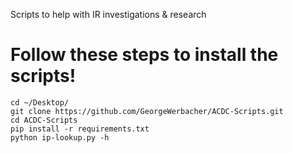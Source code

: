 Scripts to help with IR investigations &amp; research

# Follow these steps to install the scripts!
```
cd ~/Desktop/
git clone https://github.com/GeorgeWerbacher/ACDC-Scripts.git
cd ACDC-Scripts
pip install -r requirements.txt
python ip-lookup.py -h
```
